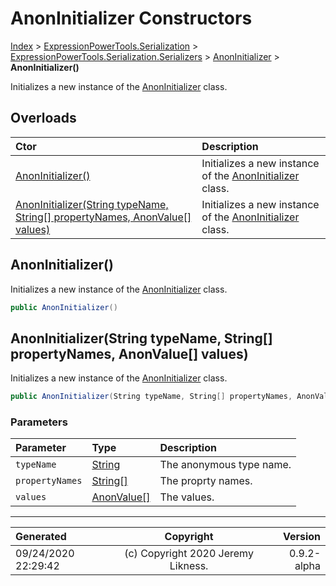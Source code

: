 ﻿# AnonInitializer Constructors

[Index](../index.md) > [ExpressionPowerTools.Serialization](ExpressionPowerTools.Serialization.a.md) > [ExpressionPowerTools.Serialization.Serializers](ExpressionPowerTools.Serialization.Serializers.n.md) > [AnonInitializer](ExpressionPowerTools.Serialization.Serializers.AnonInitializer.cs.md) > **AnonInitializer()**

Initializes a new instance of the [AnonInitializer](ExpressionPowerTools.Serialization.Serializers.AnonInitializer.cs.md) class.

## Overloads

| Ctor | Description |
| :-- | :-- |
| [AnonInitializer()](#anoninitializer) | Initializes a new instance of the [AnonInitializer](ExpressionPowerTools.Serialization.Serializers.AnonInitializer.cs.md) class. |
| [AnonInitializer(String typeName, String[] propertyNames, AnonValue[] values)](#anoninitializerstring-typename-string[]-propertynames-anonvalue[]-values) | Initializes a new instance of the [AnonInitializer](ExpressionPowerTools.Serialization.Serializers.AnonInitializer.cs.md) class. |

## AnonInitializer()

Initializes a new instance of the [AnonInitializer](ExpressionPowerTools.Serialization.Serializers.AnonInitializer.cs.md) class.

```csharp
public AnonInitializer()
```



## AnonInitializer(String typeName, String[] propertyNames, AnonValue[] values)

Initializes a new instance of the [AnonInitializer](ExpressionPowerTools.Serialization.Serializers.AnonInitializer.cs.md) class.

```csharp
public AnonInitializer(String typeName, String[] propertyNames, AnonValue[] values)
```

### Parameters

| Parameter | Type | Description |
| :-- | :-- | :-- |
| `typeName` | [String](https://docs.microsoft.com/dotnet/api/system.string) | The anonymous type name. |
| `propertyNames` | [String[]](https://docs.microsoft.com/dotnet/api/system.string) | The proprty names. |
| `values` | [AnonValue[]](ExpressionPowerTools.Serialization.Serializers.AnonValue.cs.md) | The values. |



---

| Generated | Copyright | Version |
| :-- | :-: | --: |
| 09/24/2020 22:29:42 | (c) Copyright 2020 Jeremy Likness. | 0.9.2-alpha |
